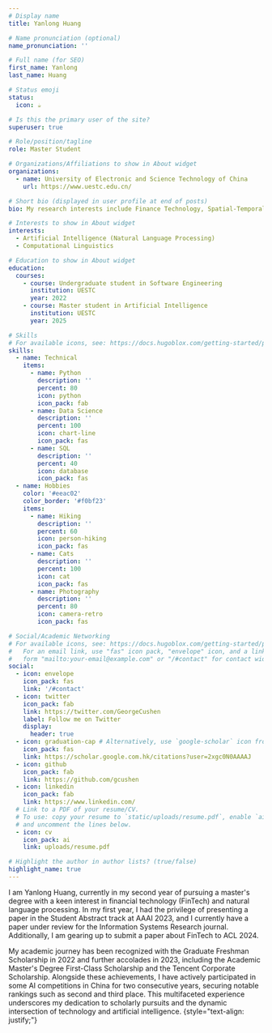 ```yaml
---
# Display name
title: Yanlong Huang

# Name pronunciation (optional)
name_pronunciation: ''

# Full name (for SEO)
first_name: Yanlong
last_name: Huang

# Status emoji
status:
  icon: ☕️

# Is this the primary user of the site?
superuser: true

# Role/position/tagline
role: Master Student

# Organizations/Affiliations to show in About widget
organizations:
  - name: University of Electronic and Science Technology of China
    url: https://www.uestc.edu.cn/

# Short bio (displayed in user profile at end of posts)
bio: My research interests include Finance Technology, Spatial-Temporal forecasting and Software Development.

# Interests to show in About widget
interests:
  - Artificial Intelligence (Natural Language Processing)
  - Computational Linguistics

# Education to show in About widget
education:
  courses:
    - course: Undergraduate student in Software Engineering
      institution: UESTC
      year: 2022
    - course: Master student in Artificial Intelligence
      institution: UESTC
      year: 2025

# Skills
# For available icons, see: https://docs.hugoblox.com/getting-started/page-builder/#icons
skills:
  - name: Technical
    items:
      - name: Python
        description: ''
        percent: 80
        icon: python
        icon_pack: fab
      - name: Data Science
        description: ''
        percent: 100
        icon: chart-line
        icon_pack: fas
      - name: SQL
        description: ''
        percent: 40
        icon: database
        icon_pack: fas
  - name: Hobbies
    color: '#eeac02'
    color_border: '#f0bf23'
    items:
      - name: Hiking
        description: ''
        percent: 60
        icon: person-hiking
        icon_pack: fas
      - name: Cats
        description: ''
        percent: 100
        icon: cat
        icon_pack: fas
      - name: Photography
        description: ''
        percent: 80
        icon: camera-retro
        icon_pack: fas

# Social/Academic Networking
# For available icons, see: https://docs.hugoblox.com/getting-started/page-builder/#icons
#   For an email link, use "fas" icon pack, "envelope" icon, and a link in the
#   form "mailto:your-email@example.com" or "/#contact" for contact widget.
social:
  - icon: envelope
    icon_pack: fas
    link: '/#contact'
  - icon: twitter
    icon_pack: fab
    link: https://twitter.com/GeorgeCushen
    label: Follow me on Twitter
    display:
      header: true
  - icon: graduation-cap # Alternatively, use `google-scholar` icon from `ai` icon pack
    icon_pack: fas
    link: https://scholar.google.com.hk/citations?user=2xgc0N0AAAAJ
  - icon: github
    icon_pack: fab
    link: https://github.com/gcushen
  - icon: linkedin
    icon_pack: fab
    link: https://www.linkedin.com/
  # Link to a PDF of your resume/CV.
  # To use: copy your resume to `static/uploads/resume.pdf`, enable `ai` icons in `params.yaml`,
  # and uncomment the lines below.
  - icon: cv
    icon_pack: ai
    link: uploads/resume.pdf

# Highlight the author in author lists? (true/false)
highlight_name: true
---
```


I am Yanlong Huang, currently in my second year of pursuing a master's degree with a keen interest in financial technology (FinTech) and natural language processing. In my first year, I had the privilege of presenting a paper in the Student Abstract track at AAAI 2023, and I currently have a paper under review for the Information Systems Research journal. Additionally, I am gearing up to submit a paper about FinTech to ACL 2024.

My academic journey has been recognized with the Graduate Freshman Scholarship in 2022 and further accolades in 2023, including the Academic Master's Degree First-Class Scholarship and the Tencent Corporate Scholarship. Alongside these achievements, I have actively participated in some AI competitions in China for two consecutive years, securing notable rankings such as second and third place. This multifaceted experience underscores my dedication to scholarly pursuits and the dynamic intersection of technology and artificial intelligence.
{style="text-align: justify;"}
